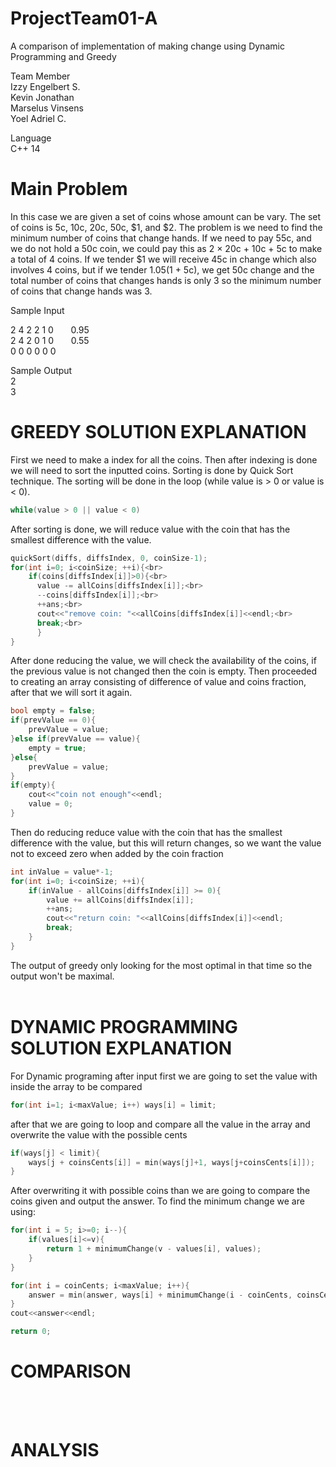 # ProjectTeam01-A
A comparison of implementation of making change using Dynamic Programming and Greedy

Team Member <br>
Izzy Engelbert S. <br>
Kevin Jonathan <br>
Marselus Vinsens <br>
Yoel Adriel C. <br>

Language <br>
C++ 14 <br>

# Main Problem

In this case we are given a set of coins whose amount can be vary. The set of coins is 5c, 10c, 20c, 50c, $1, and $2.
The problem is we need to find the minimum number of coins that change hands. If we need to pay 55c, and we do not hold
a 50c coin, we could pay this as 2 × 20c + 10c + 5c to make a total of 4 coins. If we tender $1 we will
receive 45c in change which also involves 4 coins, but if we tender $1.05 ($1 + 5c), we get 50c change
and the total number of coins that changes hands is only 3 so the minimum number of coins that change hands was 3.

Sample Input 

2 4 2 2 1 0  &nbsp;&nbsp; &nbsp;&nbsp; 0.95 <br>
2 4 2 0 1 0  &nbsp;&nbsp; &nbsp;&nbsp; 0.55 <br>
0 0 0 0 0 0 <br>

Sample Output <br>
2 <br>
3 <br>



# GREEDY SOLUTION EXPLANATION

First we need to make a index for all the coins. Then after indexing is done we will need to sort the inputted coins. Sorting is done by Quick Sort technique. The sorting will be done in the loop (while value is > 0 or value is < 0).
```c++
while(value > 0 || value < 0) 
```
After sorting is done, we will reduce value with the coin that has the smallest difference with the value.
```c++
quickSort(diffs, diffsIndex, 0, coinSize-1);
for(int i=0; i<coinSize; ++i){<br>
    if(coins[diffsIndex[i]]>0){<br>
      value -= allCoins[diffsIndex[i]];<br>
      --coins[diffsIndex[i]];<br>
      ++ans;<br>
      cout<<"remove coin: "<<allCoins[diffsIndex[i]]<<endl;<br>
      break;<br>
      }
}
```
After done reducing the value, we will check the availability of the coins, if the previous value is not changed then the coin is empty. Then proceeded to creating an array consisting of difference of value and coins fraction, after that we will sort it again.
```c++
bool empty = false;
if(prevValue == 0){
    prevValue = value;
}else if(prevValue == value){
    empty = true;
}else{
    prevValue = value;
}
if(empty){
    cout<<"coin not enough"<<endl;
    value = 0;
}
 ```       
Then do reducing reduce value with the coin that has the smallest difference with the value, but this will return changes, so we want the value not to exceed zero when added by the coin fraction
```c++
int inValue = value*-1;
for(int i=0; i<coinSize; ++i){
    if(inValue - allCoins[diffsIndex[i]] >= 0){
        value += allCoins[diffsIndex[i]];
        ++ans;
        cout<<"return coin: "<<allCoins[diffsIndex[i]]<<endl;
        break;
    }
}
```
The output of greedy only looking for the most optimal in that time so the output won't be maximal.<br><br>



# DYNAMIC PROGRAMMING SOLUTION EXPLANATION

For Dynamic programing after input first we are going  to set the value with inside the array to be compared <br>
```c++
for(int i=1; i<maxValue; i++) ways[i] = limit;
```
after that we are going to loop and compare all the value in the array and overwrite the value with the possible cents

```c++
if(ways[j] < limit){
    ways[j + coinsCents[i]] = min(ways[j]+1, ways[j+coinsCents[i]]);
}
```
After overwriting it with possible coins than we are going to compare the coins given and output the answer.
To find the minimum change we are using:
```c++
for(int i = 5; i>=0; i--){
    if(values[i]<=v){
        return 1 + minimumChange(v - values[i], values);
    }
}

for(int i = coinCents; i<maxValue; i++){ 
    answer = min(answer, ways[i] + minimumChange(i - coinCents, coinsCents)); 
}
cout<<answer<<endl;

return 0;
```
# COMPARISON 
 <br>
 <br>
 
# ANALYSIS
 <br>
 <br>
